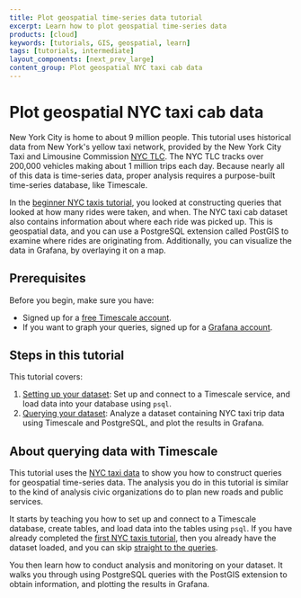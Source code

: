 ```yaml
---
title: Plot geospatial time-series data tutorial
excerpt: Learn how to plot geospatial time-series data
products: [cloud]
keywords: [tutorials, GIS, geospatial, learn]
tags: [tutorials, intermediate]
layout_components: [next_prev_large]
content_group: Plot geospatial NYC taxi cab data
---
```


# Plot geospatial NYC taxi cab data

New York City is home to about 9 million people. This tutorial uses historical
data from New York's yellow taxi network, provided by the New York City Taxi and
Limousine Commission [NYC TLC][nyc-tlc]. The NYC TLC tracks over 200,000
vehicles making about 1 million trips each day. Because nearly all of this data
is time-series data, proper analysis requires a purpose-built time-series
database, like Timescale.

In the [beginner NYC taxis tutorial][beginner-fleet], you looked at
constructing queries that looked at how many rides were taken, and when. The NYC
taxi cab dataset also contains information about where each ride was picked up.
This is geospatial data, and you can use a PostgreSQL extension called PostGIS
to examine where rides are originating from. Additionally, you can visualize
the data in Grafana, by overlaying it on a map.

## Prerequisites

Before you begin, make sure you have:

*   Signed up for a [free Timescale account][cloud-install].
*   [](#)<Optional /> If you want to graph your queries, signed up for a
    [Grafana account][grafana-setup].

## Steps in this tutorial

This tutorial covers:

1.  [Setting up your dataset][dataset-nyc]: Set up and connect to a Timescale
    service, and load data into your database using `psql`.
1.  [Querying your dataset][query-nyc]: Analyze a dataset containing NYC taxi
    trip data using Timescale and PostgreSQL, and plot the results in Grafana.

## About querying data with Timescale

This tutorial uses the [NYC taxi data][nyc-tlc] to show you how to construct
queries for geospatial time-series data. The analysis you do in this tutorial is
similar to the kind of analysis civic organizations do to plan
new roads and public services.

It starts by teaching you how to set up and connect to a Timescale database,
create tables, and load data into the tables using `psql`. If you have already
completed the [first NYC taxis tutorial][beginner-fleet], then you already
have the dataset loaded, and you can skip [straight to the queries][plot-nyc].

You then learn how to conduct analysis and monitoring on your dataset. It walks
you through using PostgreSQL queries with the PostGIS extension to obtain
information, and plotting the results in Grafana.

[dataset-nyc]: /tutorials/:currentVersion:/nyc-taxi-geospatial/dataset-nyc/
[query-nyc]: /tutorials/:currentVersion:/nyc-taxi-geospatial/plot-nyc/
[nyc-tlc]: https://www1.nyc.gov/site/tlc/about/tlc-trip-record-data.page
[cloud-install]: /getting-started/:currentVersion:/#create-your-timescale-account
[beginner-fleet]: /tutorials/:currentVersion:/nyc-taxi-cab/
[plot-nyc]: /tutorials/:currentVersion:/nyc-taxi-geospatial/plot-nyc/
[grafana-setup]: /use-timescale/:currentVersion:/integrations/grafana/
